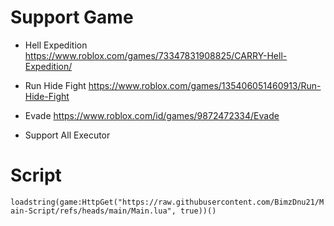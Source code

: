 # Support Game

- Hell Expedition https://www.roblox.com/games/73347831908825/CARRY-Hell-Expedition/
- Run Hide Fight https://www.roblox.com/games/135406051460913/Run-Hide-Fight
- Evade https://www.roblox.com/id/games/9872472334/Evade


- Support
All Executor

# Script

```loadstring(game:HttpGet("https://raw.githubusercontent.com/BimzDnu21/Main-Script/refs/heads/main/Main.lua", true))()```
